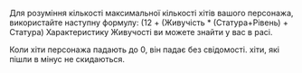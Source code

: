 Для розуміння кількості максимальної кількості хітів вашого персонажа, використайте наступну формулу:
(12 + (Живучість * (Статура+Рівень) + Статура)
Характеристику Живучості ви можете знайти у вас в расі.

Коли хіти персонажа падають до 0, він падає без свідомості. хіти, які пішли в мінус не скидаються.